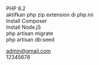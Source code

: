 PHP 8.2 <br />
aktifkan php zip extension di php.ini <br />
Install Composer <br />
Install Node.jS  <br />
php artisan migrate <br />
php artisan db:seed <br />


admin@gmail.com <br />
12345678
